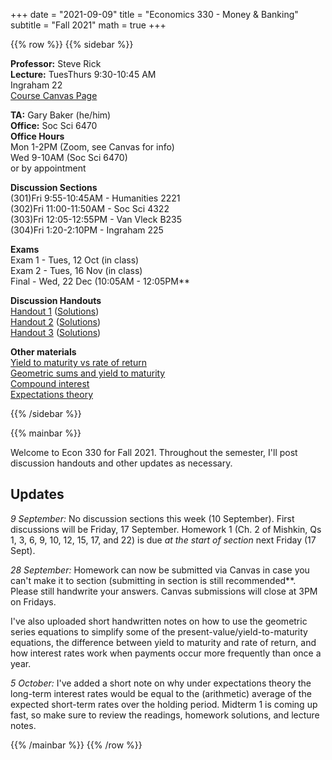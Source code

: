 +++
date = "2021-09-09"
title = "Economics 330 - Money & Banking"
subtitle = "Fall 2021"
math = true
+++

{{% row %}}
{{% sidebar %}}

**Professor:** Steve Rick<br>
**Lecture:** TuesThurs 9:30-10:45 AM <br>
Ingraham 22<br>
[Course Canvas Page](https://canvas.wisc.edu/courses/257053)

**TA:** Gary Baker (he/him)<br>
**Office:** Soc Sci 6470<br>
**Office Hours**<br>
Mon 1-2PM (Zoom, see Canvas for info)<br>
Wed 9-10AM (Soc Sci 6470)<br>
or by appointment<br>

**Discussion Sections**<br>
(301)Fri 9:55-10:45AM - Humanities 2221<br>
(302)Fri 11:00-11:50AM - Soc Sci 4322<br>
(303)Fri 12:05-12:55PM - Van Vleck B235<br>
(304)Fri 1:20-2:10PM - Ingraham 225<br>

**Exams**<br>
Exam 1 - Tues, 12 Oct (in class)<br>
Exam 2 - Tues, 16 Nov (in class)<br>
Final - Wed, 22 Dec (10:05AM - 12:05PM**<br>

**Discussion Handouts**<br>
[Handout 1](handouts/handout1.pdf)
([Solutions](handouts/handout1-answers.pdf)) <br>
[Handout 2](handouts/handout2.pdf)
([Solutions](handouts/handout2-answers.pdf)) <br>
[Handout 3](handouts/handout3.pdf)
([Solutions](handouts/handout3-answers.pdf)) <br>

**Other materials**<br>
[Yield to maturity vs rate of return](otherFiles/ytm.pdf) <br>
[Geometric sums and yield to maturity](otherFiles/geometric.pdf) <br>
[Compound interest](otherFiles/compoundInterest.pdf) <br>
[Expectations theory](otherFiles/expectationsTheory.pdf) <br>

{{% /sidebar %}}

{{% mainbar %}}

Welcome to Econ 330 for Fall 2021. Throughout the semester, I'll post discussion handouts and other updates as necessary. 

<h2>Updates</h2>

*9 September:* No discussion sections this week (10 September). First discussions will be Friday, 17 September. 
Homework 1 (Ch. 2 of Mishkin, Qs 1, 3, 6, 9, 10, 12, 15, 17, and 22) is due *at the start of section* next Friday (17 Sept). 

*28 September:* Homework can now be submitted via Canvas in case you can't make it to section (submitting in section is still recommended**. Please still handwrite your answers. Canvas submissions will close at 3PM on Fridays.

I've also uploaded short handwritten notes on how to use the geometric series equations to simplify some of the present-value/yield-to-maturity equations, the difference between yield to maturity and rate of return, and how interest rates work when payments occur more frequently than once a year.

*5 October:* I've added a short note on why under expectations theory the long-term interest rates would be equal to the (arithmetic) average of the expected short-term rates over the holding period. 
Midterm 1 is coming up fast, so make sure to review the readings, homework solutions, and lecture notes.

{{% /mainbar %}}
{{% /row %}}

